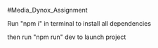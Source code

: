 #Media_Dynox_Assignment

Run "npm i" in terminal to install all dependencies

then run "npm run" dev to launch project
